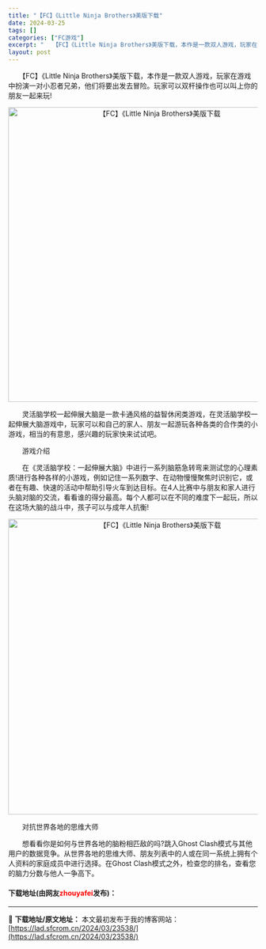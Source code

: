 ```yaml
---
title: "【FC】《Little Ninja Brothers》美版下载"
date: 2024-03-25
tags: []
categories: ["FC游戏"]
excerpt: "　　【FC】《Little Ninja Brothers》美版下载，本作是一款双人游戏，玩家在游戏中扮演一对小忍者兄弟，他们将要出发去冒险。玩家可以双杆操作也可以叫上你的朋友一起来玩! 　　灵活脑学校一起伸展大脑是一款卡通风格的益智休闲类游戏，在灵活脑学校一起伸展大脑游戏中，玩家可以和自己的家人、朋&hellip;"
layout: post
---
```


 <p>　　【FC】《Little Ninja Brothers》美版下载，本作是一款双人游戏，玩家在游戏中扮演一对小忍者兄弟，他们将要出发去冒险。玩家可以双杆操作也可以叫上你的朋友一起来玩!</p> <p align="center"><img align="" border="0" src="https://lad.sfcrom.cn/wp-content/uploads/2024/03/20240325_6601952711600.png" width="596" alt="【FC】《Little Ninja Brothers》美版下载" /></p> <p>　　灵活脑学校一起伸展大脑是一款卡通风格的益智休闲类游戏，在灵活脑学校一起伸展大脑游戏中，玩家可以和自己的家人、朋友一起游玩各种各类的合作类的小游戏，相当的有意思，感兴趣的玩家快来试试吧。</p> <p>　　游戏介绍</p> <p>　　在《灵活脑学校：一起伸展大脑》中进行一系列脑筋急转弯来测试您的心理素质!进行各种各样的小游戏，例如记住一系列数字、在动物慢慢聚焦时识别它，或者在有趣、快速的活动中帮助引导火车到达目标。在4人比赛中与朋友和家人进行头脑对脑的交流，看看谁的得分最高。每个人都可以在不同的难度下一起玩，所以在这场大脑的战斗中，孩子可以与成年人抗衡!</p> <p align="center"><img align="" border="0" src="https://lad.sfcrom.cn/wp-content/uploads/2024/03/20240325_66019527edf1e.png" width="598" alt="【FC】《Little Ninja Brothers》美版下载" /></p> <p>　　对抗世界各地的思维大师</p> <p>　　想看看你是如何与世界各地的脑粉相匹敌的吗?跳入Ghost Clash模式与其他用户的数据竞争。从世界各地的思维大师、朋友列表中的人或在同一系统上拥有个人资料的家庭成员中进行选择。在Ghost Clash模式之外，检查您的排名，查看您的脑力分数与他人一争高下。</p> <p><h4>下载地址(由网友<font color="red">zhouyafei</font>发布)：</h4></p> 

---
📖 **下载地址/原文地址：** 本文最初发布于我的博客网站：[https://lad.sfcrom.cn/2024/03/23538/](https://lad.sfcrom.cn/2024/03/23538/)
